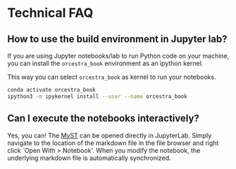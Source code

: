 # Technical FAQ

## How to use the build environment in Jupyter lab?

If you are using Jupyter notebooks/lab to run Python code on your machine, you
can install the `orcestra_book` environment as an ipython kernel.

This way you can select `orcestra_book` as kernel to run your notebooks.

```bash
conda activate orcestra_book
ipython3 -m ipykernel install --user --name orcestra_book
```

## Can I execute the notebooks interactively?

Yes, you can! The [MyST](https://mystmd.org) can be opened directly in
JupyterLab. Simply navigate to the location of the markdown file in the file
browser and right click `Open With > Notebook'. When you modify the notebook,
the underlying markdown file is automatically synchronized.
